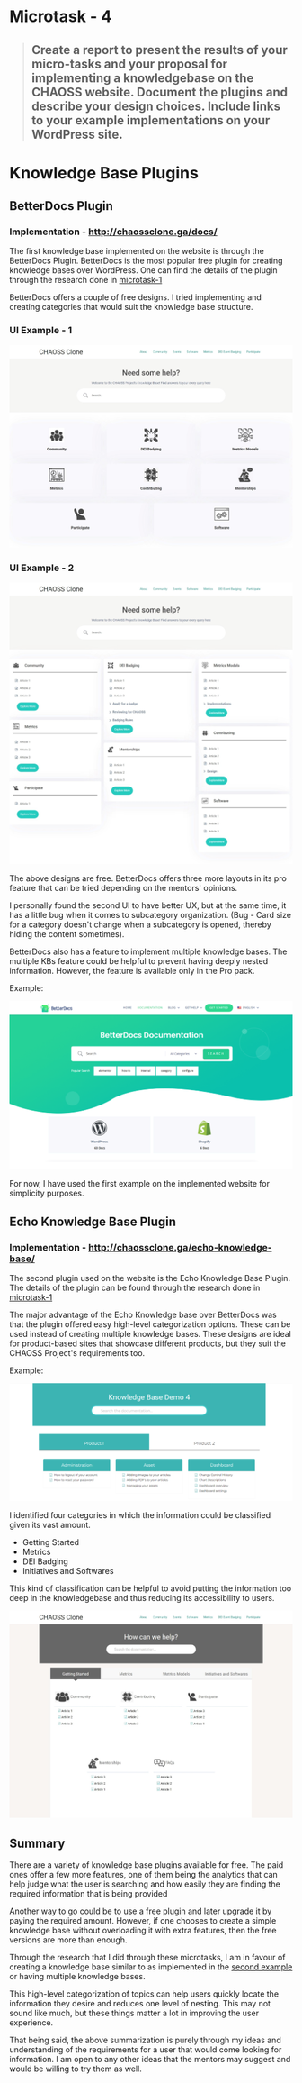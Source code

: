 # Microtask - 4

> ## Create a report to present the results of your micro-tasks and your proposal for implementing a knowledgebase on the CHAOSS website. Document the plugins and describe your design choices. Include links to your example implementations on your WordPress site.

# Knowledge Base Plugins

## BetterDocs Plugin

### **Implementation - http://chaossclone.ga/docs/**

The first knowledge base implemented on the website is through the BetterDocs Plugin. BetterDocs is the most popular free plugin for creating knowledge bases over WordPress. One can find the details of the plugin through the research done in [microtask-1](./microtask-1.md#1-betterdocs)

BetterDocs offers a couple of free designs. I tried implementing and creating categories that would suit the knowledge base structure.

### UI Example - 1

![UI 1 betterdocs](static/betterdocs_UI_latest.jpeg)

### UI Example - 2

![UI 2 betterdocs](static/betterdocs_UI_2_latest.jpeg)

The above designs are free. BetterDocs offers three more layouts in its pro feature that can be tried depending on the mentors' opinions.

I personally found the second UI to have better UX, but at the same time, it has a little bug when it comes to subcategory organization. (Bug - Card size for a category doesn't change when a subcategory is opened, thereby hiding the content sometimes).

BetterDocs also has a feature to implement multiple knowledge bases. The multiple KBs feature could be helpful to prevent having deeply nested information. However, the feature is available only in the Pro pack.

Example:

![BetterDocs multiple KBs](./static/betterdocs_multiple_KBs.png)

For now, I have used the first example on the implemented website for simplicity purposes. 

## Echo Knowledge Base Plugin

### **Implementation - http://chaossclone.ga/echo-knowledge-base/**

The second plugin used on the website is the Echo Knowledge Base Plugin. The details of the plugin can be found through the research done in [microtask-1](./microtask-1.md#2-echo-knowledge-base)

The major advantage of the Echo Knowledge base over BetterDocs was that the plugin offered easy high-level categorization options. These can be used instead of creating multiple knowledge bases. These designs are ideal for product-based sites that showcase different products, but they suit the CHAOSS Project's requirements too.

Example:

![Product Based KB UI](static/echo_product-based_UI.png)

I identified four categories in which the information could be classified given its vast amount.

- Getting Started
- Metrics
- DEI Badging
- Initiatives and Softwares

This kind of classification can be helpful to avoid putting the information too deep in the knowledgebase and thus reducing its accessibility to users.

![Example Implementation](./static/echo_UI_example_2.jpeg)

<!-- --- -->

## Summary

There are a variety of knowledge base plugins available for free. The paid ones offer a few more features, one of them being the analytics that can help judge what the user is searching and how easily they are finding the required information that is being provided

Another way to go could be to use a free plugin and later upgrade it by paying the required amount. However, if one chooses to create a simple knowledge base without overloading it with extra features, then the free versions are more than enough.

Through the research that I did through these microtasks, I am in favour of creating a knowledge base similar to as implemented in the [second example](#echo-knowledge-base-plugin) or having multiple knowledge bases. 

This high-level categorization of topics can help users quickly locate the information they desire and reduces one level of nesting. This may not sound like much, but these things matter a lot in improving the user experience.

That being said, the above summarization is purely through my ideas and understanding of the requirements for a user that would come looking for information. I am open to any other ideas that the mentors may suggest and would be willing to try them as well.

